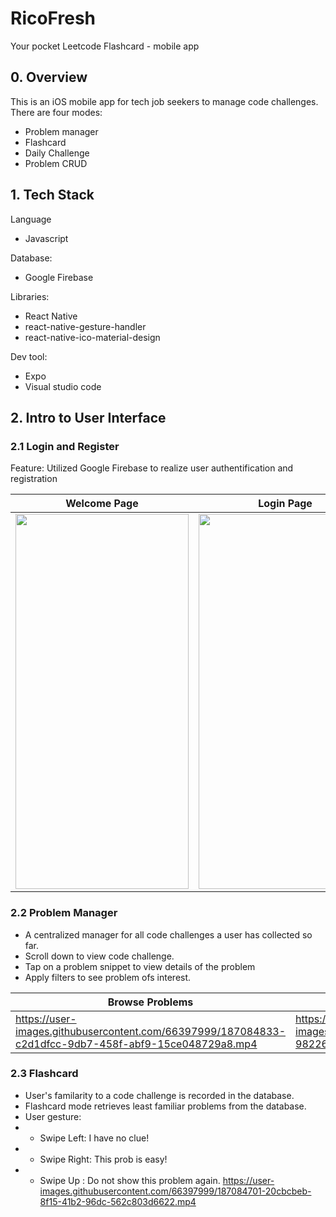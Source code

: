 # RicoFresh
Your pocket Leetcode Flashcard - mobile app

## 0. Overview
This is an iOS mobile app for tech job seekers to manage code challenges. There are four modes: 
- Problem manager
- Flashcard
- Daily Challenge
- Problem CRUD


## 1. Tech Stack
Language
- Javascript

Database:
- Google Firebase

Libraries: 
- React Native
- react-native-gesture-handler
- react-native-ico-material-design

Dev tool:
- Expo
- Visual studio code

## 2. Intro to User Interface
### 2.1 Login and Register
Feature: Utilized Google Firebase to realize user authentification and registration

| Welcome Page  | Login Page | Register Page |
| ------------- | ------------- |------------- |
| <img src="https://user-images.githubusercontent.com/66397999/187083367-c9869482-24df-4b26-bd5e-fe9b1a959415.png" width="277" height="600"/>  | <img src="https://user-images.githubusercontent.com/66397999/187083373-dce227ac-e2df-440d-83fc-64c4eedabd67.png" width="277" height="600"/>  | <img src="https://user-images.githubusercontent.com/66397999/187083376-9401b800-2371-4a59-b6d3-1a5f51a5753a.png" width="277" height="600"/>  | 

### 2.2 Problem Manager
- A centralized manager for all code challenges a user has collected so far. 
- Scroll down to view code challenge.
- Tap on a problem snippet to view details of the problem
- Apply filters to see problem ofs interest. 

| Browse Problems  | Apply Filters |
| ------------- | ------------- |
| https://user-images.githubusercontent.com/66397999/187084833-c2d1dfcc-9db7-458f-abf9-15ce048729a8.mp4| https://user-images.githubusercontent.com/66397999/187084837-98226c69-d92c-497b-9033-2c1c87f8c720.mp4|
### 2.3 Flashcard
- User's familarity to a code challenge is recorded in the database. 
- Flashcard mode retrieves least familiar problems from the database. 
- User gesture: 
- - Swipe Left: I have no clue!
- - Swipe Right: This prob is easy!
- - Swipe Up : Do not show this problem again. 
https://user-images.githubusercontent.com/66397999/187084701-20cbcbeb-8f15-41b2-96dc-562c803d6622.mp4







